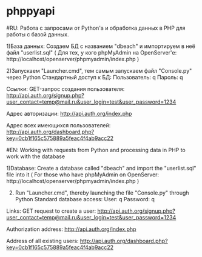 # phppyapi

#RU: Работа с запросами от Python'а и обработка данных в PHP для работы с базой данных.

1)База данных:
Создаем БД с названием "dbeach" и импортируем в неё файл "userlist.sql" ( Для тех, у кого phpMyAdmin на OpenServer'е: http://localhost/openserver/phpmyadmin/index.php )

2)Запускаем "Launcher.cmd", тем самым запускаем файл "Console.py" через Python
Стандартный доступ к БД: 
Пользователь: q 
Пароль: q

Ссылки:
GET-запрос создания пользователя:
http://api.auth.org/signup.php?user_contact=temp@mail.ru&user_login=test&user_password=1234

Адрес авторизации:
http://api.auth.org/index.php

Адрес всех имеющихся пользователей:
http://api.auth.org/dashboard.php?key=0cb1f165c575889a5feac4f4ab9acc22





#EN: Working with requests from Python and processing data in PHP to work with the database

1)Database:
Create a database called "dbeach" and import the "userlist.sql" file into it ( For those who have phpMyAdmin on OpenServer: http://localhost/openserver/phpmyadmin/index.php )

2) Run "Launcher.cmd", thereby launching the file "Console.py" through Python
Standard database access:
User: q
Password: q

Links:
GET request to create a user:
http://api.auth.org/signup.php?user_contact=temp@mail.ru&user_login=test&user_password=1234

Authorization address:
http://api.auth.org/index.php

Address of all existing users:
http://api.auth.org/dashboard.php?key=0cb1f165c575889a5feac4f4ab9acc22
